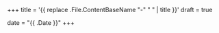 +++
title = '{{ replace .File.ContentBaseName "-" " " | title }}'
draft = true

date = "{{ .Date }}"
+++
